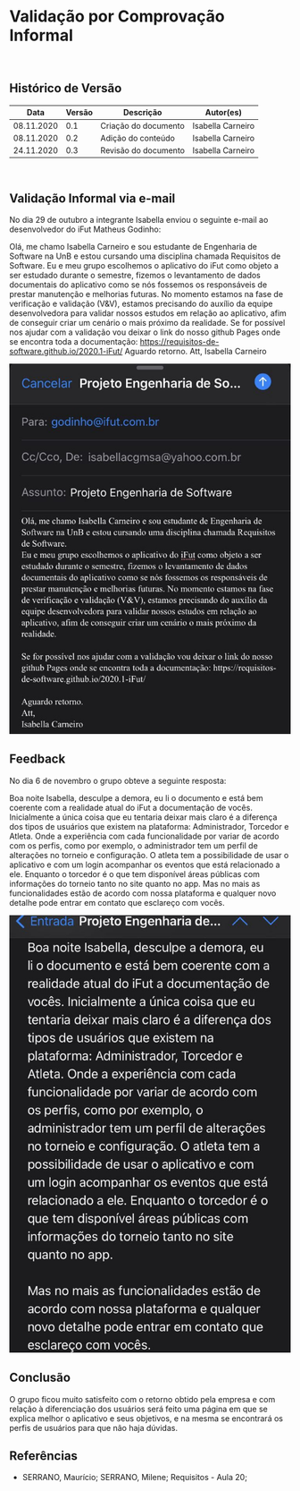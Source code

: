 # Validação por Comprovação Informal
 <br>
 
## Histórico de Versão
<table class="table table-striped border">
    <thead>
        <th>Data</th> 
        <th>Versão </th> 
        <th>Descrição</th> 
        <th>Autor(es)</th>
    </thead>
    <tbody>
        <tr>
            <td> 08.11.2020 </td>
            <td>  0.1   </td>
            <td> Criação do documento</td>
            <td> Isabella Carneiro </td>
        </tr>
		<tr>
            <td> 08.11.2020 </td>
            <td>  0.2   </td>
            <td> Adição do conteúdo</td>
            <td> Isabella Carneiro </td>
        </tr>
	    <tr>
            <td> 24.11.2020 </td>
            <td>  0.3   </td>
            <td> Revisão do documento</td>
            <td> Isabella Carneiro </td>
        </tr>
    </tbody>
</table>
<br>


## Validação Informal via e-mail

No dia 29 de outubro a integrante Isabella enviou o seguinte e-mail ao desenvolvedor do iFut Matheus Godinho:

Olá, me chamo Isabella Carneiro e sou estudante de Engenharia de Software na UnB e estou cursando uma disciplina chamada Requisitos de Software.
Eu e meu grupo escolhemos o aplicativo do iFut como objeto a ser estudado durante o semestre, fizemos o levantamento de dados documentais do aplicativo como se nós fossemos os responsáveis de prestar manutenção e melhorias futuras. No momento estamos na fase de verificação e validação (V&V), estamos precisando do auxílio da equipe desenvolvedora para validar nossos estudos em relação ao aplicativo, afim de conseguir criar um cenário o mais próximo da realidade.
Se for possível nos ajudar com a validação vou deixar o link do nosso github Pages onde se encontra toda a documentação: https://requisitos-de-software.github.io/2020.1-iFut/
Aguardo retorno.
Att, 
Isabella Carneiro


<img src="../../images/questionamento.jpg"> 

## Feedback

No dia 6 de novembro o grupo obteve a seguinte resposta:

Boa noite Isabella, desculpe a demora, eu li o documento e está bem coerente com a realidade atual do iFut a documentação de vocês. 
Inicialmente a única coisa que eu tentaria deixar mais claro é a diferença dos tipos de usuários que existem na plataforma: Administrador, Torcedor e Atleta. 
Onde a experiência com cada funcionalidade por variar de acordo com os perfis, como por exemplo, o administrador tem um perfil de alterações no torneio e configuração. 
O atleta tem a possibilidade de usar o aplicativo e com um login acompanhar os eventos que está relacionado a ele. Enquanto o torcedor é o que tem disponível áreas públicas com informações do torneio tanto no site quanto no app.
Mas no mais as funcionalidades estão de acordo com nossa plataforma e qualquer novo detalhe pode entrar em contato que esclareço com vocês. 

<img src="../../images/questionamento_resposta.jpg"> 

## Conclusão

O grupo ficou muito satisfeito com o retorno obtido pela empresa e com relação à diferenciação dos usuários será feito uma página em que se explica melhor o aplicativo e seus objetivos, e na mesma se encontrará os perfis de usuários para que não haja dúvidas.

## Referências
 - SERRANO, Maurício; SERRANO, Milene; Requisitos - Aula 20;

